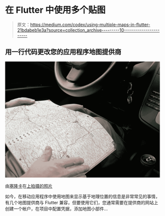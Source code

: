 # 在 Flutter 中使用多个贴图

> 原文：<https://medium.com/codex/using-multiple-maps-in-flutter-21bdabeb1e3a?source=collection_archive---------10----------------------->

## 用一行代码更改您的应用程序地图提供商

![](img/5d44f6501c410ae792db12f5943dc489.png)

由[塞隆卡](https://www.freeimages.com/photographer/Cylonka-56610)在[上拍摄的照片](https://www.freeimages.com/)

如今，在移动应用程序中使用地图来显示基于地理位置的信息是非常常见的事情，有几个地图提供商与 Flutter 兼容，但要使用它们，您通常需要在提供商的网站上创建一个帐户，在项目中配置凭据，添加地图小部件…